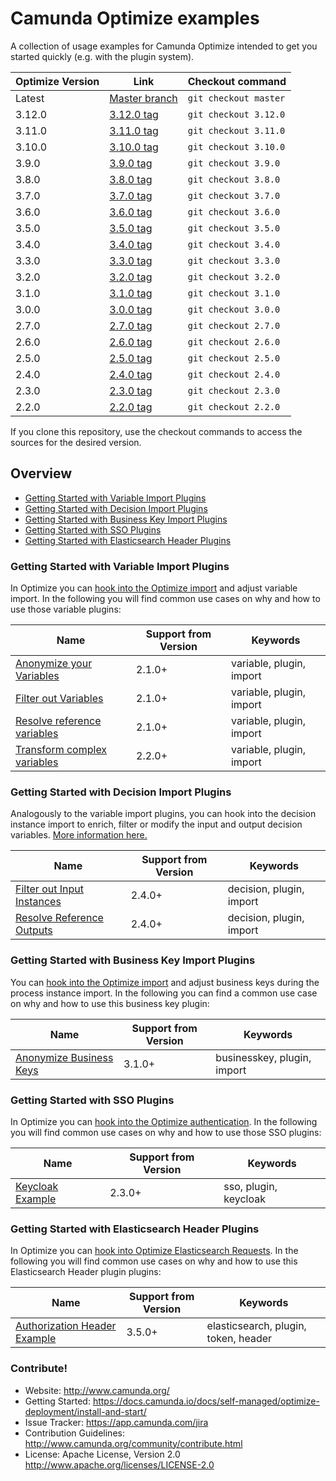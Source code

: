 Camunda Optimize examples
====================

A collection of usage examples for Camunda Optimize intended to get you started quickly (e.g. with the plugin system).


| Optimize Version | Link                                                                         | Checkout command      |
| -----------------|------------------------------------------------------------------------------|-----------------------|
| Latest           | [Master branch](https://github.com/camunda/camunda-optimize-examples)        | `git checkout master` |
| 3.12.0              | [3.12.0 tag](https://github.com/camunda/camunda-optimize-examples/tree/3.12.0)   | `git checkout 3.12.0`  |
| 3.11.0              | [3.11.0 tag](https://github.com/camunda/camunda-optimize-examples/tree/3.11.0)   | `git checkout 3.11.0`  |
| 3.10.0              | [3.10.0 tag](https://github.com/camunda/camunda-optimize-examples/tree/3.10.0)   | `git checkout 3.10.0`  |
| 3.9.0              | [3.9.0 tag](https://github.com/camunda/camunda-optimize-examples/tree/3.9.0)   | `git checkout 3.9.0`  |
| 3.8.0              | [3.8.0 tag](https://github.com/camunda/camunda-optimize-examples/tree/3.8.0)   | `git checkout 3.8.0`  |
| 3.7.0              | [3.7.0 tag](https://github.com/camunda/camunda-optimize-examples/tree/3.7.0)   | `git checkout 3.7.0`  |
| 3.6.0              | [3.6.0 tag](https://github.com/camunda/camunda-optimize-examples/tree/3.6.0)   | `git checkout 3.6.0`  |
| 3.5.0            | [3.5.0 tag](https://github.com/camunda/camunda-optimize-examples/tree/3.5.0) | `git checkout 3.5.0`  |
| 3.4.0            | [3.4.0 tag](https://github.com/camunda/camunda-optimize-examples/tree/3.4.0) | `git checkout 3.4.0`  |
| 3.3.0            | [3.3.0 tag](https://github.com/camunda/camunda-optimize-examples/tree/3.3.0) | `git checkout 3.3.0`  |
| 3.2.0            | [3.2.0 tag](https://github.com/camunda/camunda-optimize-examples/tree/3.2.0) | `git checkout 3.2.0`  |
| 3.1.0            | [3.1.0 tag](https://github.com/camunda/camunda-optimize-examples/tree/3.1.0) | `git checkout 3.1.0`  |
| 3.0.0            | [3.0.0 tag](https://github.com/camunda/camunda-optimize-examples/tree/3.0.0) | `git checkout 3.0.0`  |
| 2.7.0            | [2.7.0 tag](https://github.com/camunda/camunda-optimize-examples/tree/2.7.0) | `git checkout 2.7.0`  |
| 2.6.0            | [2.6.0 tag](https://github.com/camunda/camunda-optimize-examples/tree/2.6.0) | `git checkout 2.6.0`  |
| 2.5.0            | [2.5.0 tag](https://github.com/camunda/camunda-optimize-examples/tree/2.5.0) | `git checkout 2.5.0`  |
| 2.4.0            | [2.4.0 tag](https://github.com/camunda/camunda-optimize-examples/tree/2.4.0) | `git checkout 2.4.0`  |
| 2.3.0            | [2.3.0 tag](https://github.com/camunda/camunda-optimize-examples/tree/2.3.0) | `git checkout 2.3.0`  |
| 2.2.0            | [2.2.0 tag](https://github.com/camunda/camunda-optimize-examples/tree/2.2.0) | `git checkout 2.2.0`  |

If you clone this repository, use the checkout commands to access the sources for the desired version.

## Overview

* [Getting Started with Variable Import Plugins](#getting-started-with-variable-import-plugins)
* [Getting Started with Decision Import Plugins](#getting-started-with-decision-import-plugins)
* [Getting Started with Business Key Import Plugins](#getting-started-with-business-key-import-plugins)
* [Getting Started with SSO Plugins](#getting-started-with-sso-plugins)
* [Getting Started with Elasticsearch Header Plugins](#getting-started-with-elasticsearch-header-plugins)

### Getting Started with Variable Import Plugins

In Optimize you can [hook into the Optimize import](https://docs.camunda.io/docs/self-managed/optimize-deployment/plugins/variable-import-plugin/)
and adjust variable import. In the following you will find common use cases on why and how to use
those variable plugins:

| Name                                                                                                   | Support from Version | Keywords                |
| -------------------------------------------------------------------------------------------------------|----------------------|-------------------------|
| [Anonymize your Variables](plugins/variable-import-plugins/anonymize-variables)                                 | 2.1.0+               | variable, plugin, import|
| [Filter out Variables](plugins/variable-import-plugins/filter-out-variables)                                    | 2.1.0+               | variable, plugin, import|
| [Resolve reference variables](plugins/variable-import-plugins/resolve-reference-variables)                      | 2.1.0+               | variable, plugin, import|
| [Transform complex variables](plugins/variable-import-plugins/transform-complex-variables)                      | 2.2.0+               | variable, plugin, import|

### Getting Started with Decision Import Plugins

Analogously to the variable import plugins, you can hook into the decision instance import to enrich, filter or modify the input and output decision variables. [More information here.](https://docs.camunda.io/docs/self-managed/optimize-deployment/plugins/decision-import-plugin/)

| Name                                                                                                   | Support from Version | Keywords                |
| -------------------------------------------------------------------------------------------------------|----------------------|-------------------------|
| [Filter out Input Instances](plugins/decision-import-plugins/filter-decision-inputs)                                 | 2.4.0+               | decision, plugin, import|
| [Resolve Reference Outputs](plugins/decision-import-plugins/resolve-reference-outputs)                                    | 2.4.0+               | decision, plugin, import|

### Getting Started with Business Key Import Plugins

You can [hook into the Optimize import](https://docs.camunda.io/docs/self-managed/optimize-deployment/plugins/businesskey-import-plugin/)
and adjust business keys during the process instance import. In the following you can find a common use case on why and how to use
this business key plugin:

| Name                                                                                                   | Support from Version | Keywords                |
| -------------------------------------------------------------------------------------------------------|----------------------|-------------------------|
| [Anonymize Business Keys](plugins/businesskey-import-plugin)                             | 3.1.0+               | businesskey, plugin, import|


### Getting Started with SSO Plugins

In Optimize you can [hook into the Optimize authentication](https://docs.camunda.io/docs/self-managed/optimize-deployment/plugins/single-sign-on/). In the following you will find common use cases on why and how to use
those SSO plugins:

| Name                                                                                                   | Support from Version | Keywords                |
| -------------------------------------------------------------------------------------------------------|----------------------|-------------------------|
| [Keycloak Example](optimize-sso-keycloak-example)                                 | 2.3.0+               | sso, plugin, keycloak|

### Getting Started with Elasticsearch Header Plugins

In Optimize you can [hook into Optimize Elasticsearch Requests](https://docs.camunda.io/docs/self-managed/optimize-deployment/plugins/elasticsearch-header/). In the following you will find common use cases on why and how to use
this Elasticsearch Header plugin plugins:

| Name                                                                                                   | Support from Version | Keywords                |
| -------------------------------------------------------------------------------------------------------|----------------------|-------------------------|
| [Authorization Header Example](plugins/elasticsearch-header-plugin)                                 | 3.5.0+               | elasticsearch, plugin, token, header|


### Contribute!

  * Website: http://www.camunda.org/
  * Getting Started: https://docs.camunda.io/docs/self-managed/optimize-deployment/install-and-start/
  * Issue Tracker: https://app.camunda.com/jira
  * Contribution Guidelines: http://www.camunda.org/community/contribute.html
  * License: Apache License, Version 2.0  http://www.apache.org/licenses/LICENSE-2.0
